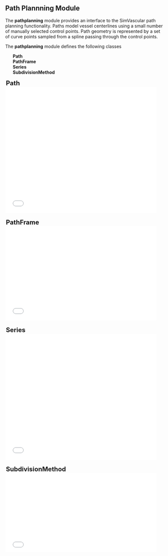 
## Path Plannning Module ##

The <b>pathplanning</b> module provides an interface to the SimVascular path planning functionality. Paths model vessel centerlines 
using a small number of manually selected control points. Path geometry is represented by a set of curve points sampled from a 
spline passing through the control points. 

The <b>pathplanning</b> module defines the following classes
<ul style="list-style-type:none;">
  <li> <b> Path </b> </li>
  <li> <b> PathFrame </b> </li>
  <li> <b> Series </b> </li>
  <li> <b> SubdivisionMethod </b> </li>
</ul>

<div class="PythonClassDiv" > 
<legend style="font-size:20px; text-align:left"> <b> Path </b> </legend>
<iframe src="documentation/python_interface/modules/docs/pathplanning_Path.html" style="background-color: #FFFFFF" frameborder="0" height="400" width="95%"> </iframe>
</div>

<br>
<div class="PythonClassDiv" > 
<legend style="font-size:20px; text-align:left"> <b> PathFrame </b> </legend>
<iframe src="documentation/python_interface/modules/docs/pathplanning_PathFrame.html" style="background-color: #FFFFFF" frameborder="0" height="300" width="95%"> </iframe>
</div>

<br>
<div class="PythonClassDiv" > 
<legend style="font-size:20px; text-align:left"> <b> Series </b> </legend>
<iframe src="documentation/python_interface/modules/docs/pathplanning_Series.html" style="background-color: #FFFFFF" frameborder="0" height="400" width="95%"> </iframe>
</div>

<br>
<div class="PythonClassDiv" > 
<legend style="font-size:20px; text-align:left"> <b> SubdivisionMethod </b> </legend>
<iframe src="documentation/python_interface/modules/docs/pathplanning_SubdivisionMethod.html" style="background-color: #FFFFFF" 
frameborder="0" height="250" width="95%"> 
</iframe>
</div>

